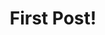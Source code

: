 ---
layout: default.tmplt
title: First Post!
description:
summary:
keywords:
author:
email:
updated:
---